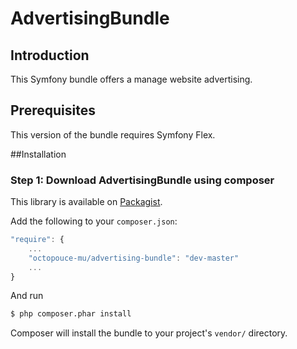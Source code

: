 AdvertisingBundle
===============

Introduction
------------
This Symfony bundle offers a manage website advertising.

## Prerequisites

This version of the bundle requires Symfony Flex. 

##Installation

### Step 1: Download AdvertisingBundle using composer
This library is available on [Packagist](http://packagist.org/packages/octopouce-mu/advertising-bundle).

Add the following to your `composer.json`:

```js
"require": {
    ...
    "octopouce-mu/advertising-bundle": "dev-master"
    ...
}
```

And run 
``` bash
$ php composer.phar install
```

Composer will install the bundle to your project's `vendor/` directory.
